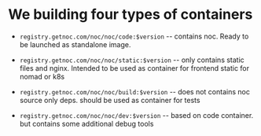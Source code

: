We building four types of containers
====================================

* `registry.getnoc.com/noc/noc/code:$version` -- contains noc. Ready to be launched as standalone image.

* `registry.getnoc.com/noc/noc/static:$version` -- only contains static files and nginx. Intended to be used as container for frontend static for nomad or k8s

* `registry.getnoc.com/noc/noc/build:$version` -- does not contains noc source only deps. should be used as container for tests

* `registry.getnoc.com/noc/noc/dev:$version` -- based on code container. but contains some additional debug tools
